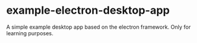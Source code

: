 # example-electron-desktop-app
A simple example desktop app based on the electron framework. Only for learning purposes.
